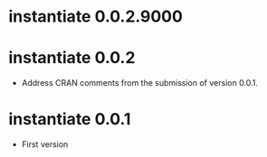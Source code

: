 # instantiate 0.0.2.9000



# instantiate 0.0.2

* Address CRAN comments from the submission of version 0.0.1.

# instantiate 0.0.1

* First version
